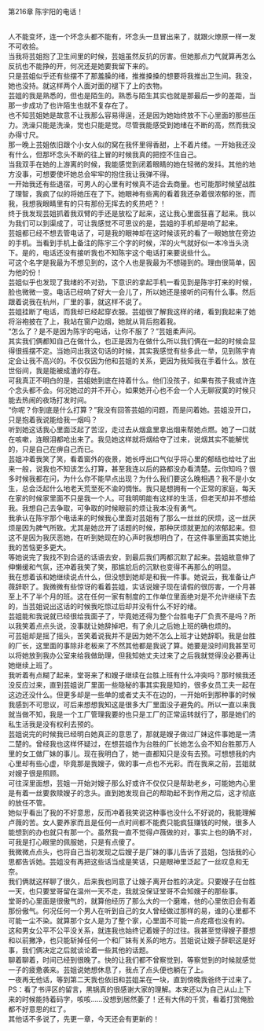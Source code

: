 第216章 陈宇阳的电话！
<br />人不能变坏，连一个坏念头都不能有，坏念头一旦冒出来了，就跟火燎原一样一发不可收拾。<br />当我将芸姐抱了卫生间里的时候，芸姐虽然反抗的厉害。但她那点力气就算再怎么反抗也不能挣的开，何况还是她要我留下来的。<br />只是芸姐似乎还有些摆不了那羞臊的绪，推推搡搡的想要将我推出卫生间。我没，她也没持。就这样两个人面对面的褪下了上的衣物。<br />芸姐的我是熟悉的，但也是陌生的。熟悉与陌生其实也就是那最后一步的差距，当那一步成功了也许陌生也就不复存在了。<br />也不知芸姐她是故意不让我那么容易得逞，还是因为她始终放不下心里面的那些压力。洗澡只能是洗澡，觉也只能是觉。尽管我能感受到她绪在不断的高，然而我没办得寸尺。<br />那一晚上芸姐依旧跟个小女人似的窝在我怀里得香甜，上不着片缕。一开始我还没有什么，但那坏念头不断的往上冒的时候我真的把控不住自己。<br />当我双手在她的上游离的时候，我能感觉到闭着眼睛的她在轻微的发抖。其他的地方没事，可想要使坏她总会牢牢的抱住我让我弹不得。<br />一开始我还有些退宿，可男人的心里有时候真不适合去商量。也可能那时候望战胜了理智，我疯了似的将她压在了下。她眼神有些离的看着我还杂着很浓郁的张，而我，我想我眼睛里有的只有那份无挥去的炙热吧？！<br />终于我发现芸姐抓着我双臂的手还是放松了起来，这让我心里面狂喜了起来。我以为我们可以到渠成了，可让我感觉不可思议的是，芸姐的手机却是响了起来。<br />芸姐都已经不想去管电话了，可是我的眼神却在这时候该死的看了一眼她放在旁边的手机。当看到手机上备注的陈宇三个字的时候，浑的火气就好似一本冷当头浇下。是的，电话还没有接听我也不知陈宇这个电话打来要说些什么。<br />可这个名字是我最为不想见到的，这个人也是我最为不想碰到的。理由很简单，因为他的份！<br />芸姐似乎也发现了我绪的不对劲，下意识的拿起手机一看见到是陈宇打来的时候，脸也微微一变。电话已经响了好大一会儿了，所以她还是接听的问有什么事。然后跟着说我在杭州，厂里的事，就这样不说了。<br />芸姐挂断了电话，而我却已经起穿衣服。芸姐很了解我这样的绪，看到我起来了她将浴袍披在了上，我站在窗户边烟，她就从背后抱着我。<br />“怎么了？是不是因为陈宇的电话，让你不服了？”芸姐柔声问。<br />其实我们俩都知自己在做什么，也正是因为在做什么所以我们俩在一起的时候会显得很摇摆不定。当她问出我这句话的时候，其实我感觉有些多此一举，见到陈宇肯定会让我不高兴的。不仅仅因为他和芸姐的关系，更因为我知我在手着什么。放在世俗间，我是能被成渣的存在。<br />可我真正不明白的是，芸姐她到底在持着什么。他们没孩子，如果有孩子我或许连个念头都不会。何况她过的并不开心，如果她开心也不会一个人无聊寂寞的时候只能去热闹的夜场打发时间。<br />“你呢？你到底是什么打算？”我没有回答芸姐的问题，而是问着她。芸姐没开口，只是抱着我说能给我一烟吗？<br />听到她这话我心里面泛起了苦涩，走过去从烟盒里拿出烟来帮她点燃。她了一口就在咳嗽，连眼泪都呛出来了。我见她这样就将烟给夺了过来，说烟其实不能解忧的，只是自己在痹自己而已。<br />芸姐冲着我笑了笑，看着窗外的夜景，她长呼出口气似乎将心里的郁结也给吐了出来一般，说我也不知该怎么打算，甚至我连以后的路都没办看清楚。云你知吗？很多时候我都在问，为什么你不能早点出现？为什么我们要这么晚相遇？我不是小女生，总会泛起什么地老天荒至死不渝的惆怅。我只是想拥有一个正常的家庭，每天在家的时候家里面不只是我一个人。可我明明能有这样的生活，但老天却并不想给我。我想自己去争取，可争取的时候眼前的烦让我本没有勇气。<br />我承认在陈宇那个电话来的时候我心里面对芸姐有了那么一丝丝的厌烦，这一丝厌烦是因为脾气所致。尤其是她岔开了话题的时候，那种厌烦就更加的浓郁起来。但这不是因为我厌恶她，在听到她现在的心声时我想明白了，在这件事里面其实她比我的苦恼更多更大。<br />等她说完了我找不到合适的话语去安，到最后我们两都沉默了起来。芸姐故意伸了伸懒缓和气氛，还冲着我笑了笑，那尴尬后的沉默也变得不再那么的明显。<br />我在想着该和她继续说点什么，但没想到她却是和我一件事。她说云，我准备让卢薇辞职了。我微微有些惊讶的看着芸姐，实话说嫂子现在请假的很厉害，一个月甚至上不了半个月的班。这在任何一家有制度的工作单位里面绝对是不允许继续下去的，当芸姐说出这话的时候我吃惊过后却并没有什么不好的绪。<br />芸姐能和我说就已经很给我面子了，毕竟她还得为整个台胜电子厂负责不是吗？所以我笑着点点头说，没事就让她辞掉吧，有了余儿之后她上班的确也烦的。<br />可芸姐却是摇了摇头，苦笑着说我并不是因为她不怎么上班才让她辞职。我是台胜的厂长，这里面的事除非老板来了不然其他都是我说了算。她要是没时间我甚至可以将她放到我办公室来给我做助理，但我知她丈夫过来了之后我就觉得没必要再让她继续上班了。<br />我听着有点糊了起来，堂哥来了和嫂子继续在台胜上班有什么冲突吗？那时候我还没反应过来，直到芸姐说厂里面一些隐秘的事其实我是知的，很多女员工夫一起在这边还没什么。但更多却是一些单的或者丈夫不在边的，一开始听到那种事的时候我感到不可思议，可后来想想我知这是很多大厂里面没子避免的。所以一直以来我就当做不知，我是一个工厂管理我要的也只是工厂的正常运转就行了，那是她们的私生活我是没有权利去预的。<br />芸姐说完的时候我已经明白她真正的意思了，那就是嫂子做过厂妹这件事她是一清二楚的。曾经我也这样怀疑过，在想芸姐作为台胜的厂长她怎么会不知台胜那万人里的女工做厂妹的事儿。现在我明白了，她一直都知只是没有去预。可想想我的内心里却有些心虚，毕竟那是我嫂子，做的事一点也不光彩。而在我来之前，芸姐就对嫂子很是照顾。<br />可往深里面想，芸姐一开始对嫂子那么好或许不仅仅只是帮助老乡，可能她内心里是有着一丝要救赎嫂子的念头。直到她发现自己的帮助起不到作用之后，这才彻底的放任不管。<br />她似乎看出了我的不好意思，反而冲着我笑说这种事也没什么不好说的，我能理解卢薇的苦。女人要养家而且是任何一点时间都不能费只能疯狂赚钱的时候，很多人能想到的办也就只有那一个。虽然我一直不觉得卢薇做的对，事实上也的确不对，可我是打心眼里的佩服她，只是有点傻了。<br />我微微点点头，也将自己当初发现之后嫂子是厂妹的事儿告诉了芸姐，包括我的心思都告诉她。芸姐没有再把这些话当成是笑话，只是眼神里泛起了一丝叹息和无奈。<br />我们俩就这样聊了很久，后来我也同意了让嫂子离开台胜的决定。只要嫂子在台胜一天，也只要堂哥留在温州一天不走，我就没保证堂哥不会知嫂子的那些事。<br />堂哥的心里面是很傲气的，就算他经历了那么大的一个磨难，他的心里依旧会有着那份傲气。何况任何一个男人在听到自己的女人曾经做过那样的易，谁的心里都不可能一尘不染。就算那个女人是为了整个家，心里面不可能一点疙瘩也没有的。<br />这和男女公平不公平没关系，就连我也始终记着嫂子的过往。我甚至觉得嫂子要想和以前撇净，也只能斩掉任何一个和厂妹有关系的地方。芸姐说让嫂子辞职这是好事，我们俩决定之后就谈论着一些其他的话题。<br />聊着聊着，时间已经到很晚了。快的让我们都不曾察觉到，等察觉到的时候就感觉一子的疲惫袭来。芸姐说她想休息了，我点了点头便也躺在了上。<br />一夜再无他话，等到第二天我也依旧和芸姐呆在一块，直到傍晚我爸终于过来了。<br />PS：看了书评区的留言，黑锅真的很感谢大家的理解。本来还以为自己从山上下来的时候能持着码字，咳咳……没想到居然萎了！还有大伟的千赏，看着打赏俺脸都不好意思的红了。<br />其他话不多说了，先更一章，今天还会有更新的！